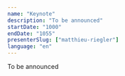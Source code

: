 ```yaml
---
name: "Keynote"
description: "To be announced"
startDate: "1000"
endDate: "1055"
presenterSlug: ["matthieu-riegler"]
language: "en"
---
```


To be announced
